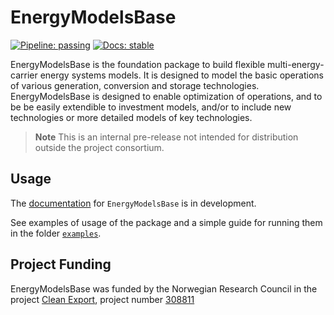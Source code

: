# EnergyModelsBase

[![Pipeline: passing](https://gitlab.sintef.no/clean_export/energymodelsbase.jl/badges/main/pipeline.svg)](https://gitlab.sintef.no/clean_export/energymodelsbase.jl/-/jobs)
[![Docs: stable](https://img.shields.io/badge/docs-stable-4495d1.svg)](https://clean_export.pages.sintef.no/energymodelsbase.jl)
<!---
[![Code Style: Blue](https://img.shields.io/badge/code%20style-blue-4495d1.svg)](https://github.com/invenia/BlueStyle)
--->
EnergyModelsBase is the foundation package to build flexible multi-energy-carrier energy systems models. It is designed to model the basic operations of various generation, conversion and storage technologies. EnergyModelsBase is designed to enable optimization of operations, and to be be easily extendible to investment models, and/or to include new technologies or more detailed models of key technologies.

> **Note**
> This is an internal pre-release not intended for distribution outside the project consortium. 

## Usage

The [documentation](https://clean_export.pages.sintef.no/energymodelsbase.jl/) for `EnergyModelsBase` is in development.

See examples of usage of the package and a simple guide for running them in the folder [`examples`](examples).


## Project Funding

EnergyModelsBase was funded by the Norwegian Research Council in the project [Clean Export](https://www.sintef.no/en/projects/2020/cleanexport/), project number [308811](https://prosjektbanken.forskningsradet.no/project/FORISS/308811)